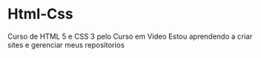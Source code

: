 # Html-Css
 Curso de HTML 5 e CSS 3 pelo Curso em Video
 Estou aprendendo a criar sites e gerenciar meus repositorios